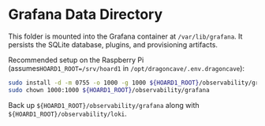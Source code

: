# Grafana Data Directory

This folder is mounted into the Grafana container at `/var/lib/grafana`. It persists the SQLite database, plugins, and provisioning artifacts.

Recommended setup on the Raspberry Pi (assumes`HOARD1_ROOT=/srv/hoard1` in `/opt/dragoncave/.env.dragoncave`):

```bash
sudo install -d -m 0755 -o 1000 -g 1000 ${HOARD1_ROOT}/observability/grafana
sudo chown 1000:1000 ${HOARD1_ROOT}/observability/grafana
```

Back up `${HOARD1_ROOT}/observability/grafana` along with `${HOARD1_ROOT}/observability/loki`.
